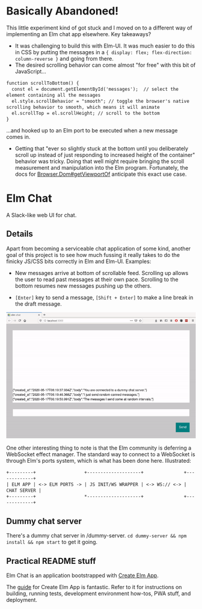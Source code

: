 # Basically Abandoned!

This little experiment kind of got stuck and I moved on to a different way of implementing an Elm chat app elsewhere. Key takeaways?
* It was challenging to build this with Elm-UI. It was much easier to do this in CSS by putting the messages in a `{ display: flex; flex-direction: column-reverse }` and going from there.
* The desired scrolling behavior can come almost "for free" with this bit of JavaScript...
```
function scrollToBottom() {
  const el = document.getElementById('messages');  // select the element containing all the messages
  el.style.scrollBehavior = "smooth"; // toggle the browser's native scrolling behavior to smooth, which means it will animate
  el.scrollTop = el.scrollHeight; // scroll to the bottom
}
```
...and hooked up to an Elm port to be executed when a new message comes in.
* Getting that "ever so slightly stuck at the bottom until you deliberately scroll up instead of just responding to increased height of the container" behavior was tricky. Doing that well might require bringing the scroll measurement and manipulation into the Elm program. Fortunately, the docs for [Browser.Dom#getViewportOf](https://package.elm-lang.org/packages/elm/browser/latest/Browser-Dom#getViewportOf) anticipate this exact use case.


# Elm Chat

A Slack-like web UI for chat.

## Details

Apart from becoming a serviceable chat application of some kind, another goal of this project is to see how much fussing it really takes to do the finicky JS/CSS bits correctly in Elm and Elm-UI. Examples:

* New messages arrive at bottom of scrollable feed. Scrolling up allows the user to read past messages at their own pace. Scrolling to the bottom resumes new messages pushing up the others.

* `[Enter]` key to send a message, `[Shift + Enter]` to make a line break in the draft message.

![Animated GIF of UI](docs/animated.gif)

One other interesting thing to note is that the Elm community is deferring a WebSocket effect manager. The standard way to connect to a WebSocket is through Elm's ports system, which is what has been done here. Illustrated:

```
+---------+                  +--------------------+               +-------------+
| ELM APP | <-> ELM PORTS -> | JS INIT/WS WRAPPER | <-> WS:// <-> | CHAT SERVER |
+---------+                  *--------------------+               +-------------+
```

## Dummy chat server

There's a dummy chat server in /dummy-server. `cd dummy-server && npm install && npm start` to get it going.

## Practical README stuff

Elm Chat is an application bootstrapped with [Create Elm App](https://github.com/halfzebra/create-elm-app).

The [guide](https://github.com/halfzebra/create-elm-app/blob/master/template/README.md) for Create Elm App is fantastic. Refer to it for instructions on building, running tests, development environment how-tos, PWA stuff, and deployment.
